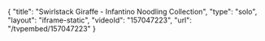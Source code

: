 {
    "title": "Swirlstack Giraffe - Infantino Noodling Collection",
    "type": "solo",
    "layout": "iframe-static",
    "videoId": "157047223",
    "url": "\/tvpembed\/157047223"
}